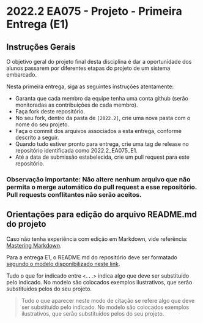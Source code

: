 # 2022.2 EA075 - Projeto - Primeira Entrega (E1)

## Instruções Gerais

O objetivo geral do projeto final desta disciplina é dar a oportunidade dos alunos passarem por diferentes etapas do projeto de um sistema embarcado.

Nesta primeira entrega, siga as seguintes instruções atentamente:
 * Garanta que cada membro da equipe tenha uma conta github (serão monitoradas as contribuições de cada membro).
 * Faça fork deste repositório.
 * No seu fork, dentro da pasta de `[2022.2]`, crie uma nova pasta com o nome do seu projeto.
 * Faça o commit dos arquivos associados a esta entrega, conforme descrito a seguir.
 * Quando tudo estiver pronto para entrega, crie uma tag de release no repositório identificada como 2022.2_EA075_E1.
 * Até a data de submissão estabelecida, crie um pull request para este repositório.

### Observação importante: Não altere nenhum arquivo que não permita o merge automático do pull request a esse repositório. Pull requests conflitantes não serão aceitos.


## Orientações para edição do arquivo README.md do projeto

Caso não tenha experiência com edição em Markdown, vide referência: [Mastering Markdown](https://guides.github.com/features/mastering-markdown/).

Para a entrega E1, o README.md do repositório deve ser formatado [segundo o modelo disponibilizado neste link](https://github.com/pdpcosta/teaching-ea979/blob/main/templates/E1-template.md).

Tudo o que for indicado entre `<...>` indica algo que deve ser substituído pelo indicado. No modelo são colocados exemplos ilustrativos, que serão substituídos pelos do seu projeto.

> Tudo o que aparecer neste modo de citação se refere algo que deve ser substituído pelo indicado. No modelo são colocados exemplos ilustrativos, que serão substituídos pelos do seu projeto.
